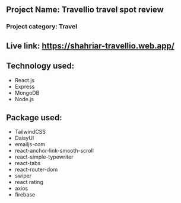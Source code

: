## Project Name: Travellio travel spot review

### Project category: Travel

## Live link: https://shahriar-travellio.web.app/

## Technology used:

- React.js
- Express
- MongoDB
- Node.js

## Package used:

- TailwindCSS
- DaisyUI
- emailjs-com
- react-anchor-link-smooth-scroll
- react-simple-typewriter
- react-tabs
- react-router-dom
- swiper
- react rating
- axios
- firebase
